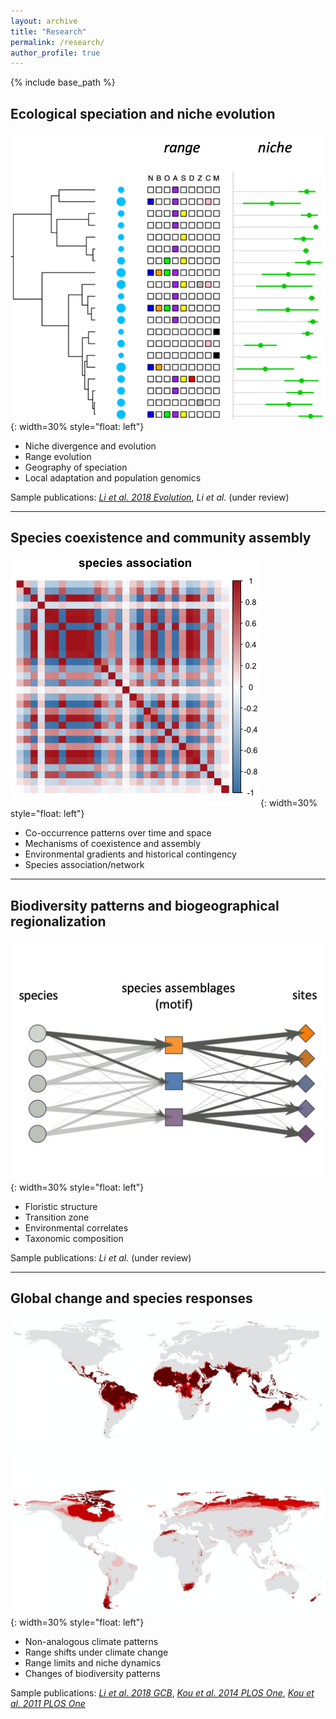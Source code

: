 ```yaml
---
layout: archive
title: "Research"
permalink: /research/
author_profile: true
---
```


{% include base_path %}

Ecological speciation and niche evolution
------
![](research_fig/fig_niche_range.png){: width=30% style="float: left"}


* Niche divergence and evolution
* Range evolution
* Geography of speciation
* Local adaptation and population genomics

Sample publications: [*Li et al. 2018 Evolution*](https://doi.org/10.1111/evo.13567), *Li et al.* (under review)


---

Species coexistence and community assembly
------
![](research_fig/fig_species_association.png){: width=30% style="float: left"}

* Co-occurrence patterns over time and space
* Mechanisms of coexistence and assembly
* Environmental gradients and historical contingency
* Species association/network


---

Biodiversity patterns and biogeographical regionalization
------
![](research_fig/fig_GoM.png){: width=30% style="float: left"}

* Floristic structure
* Transition zone
* Environmental correlates
* Taxonomic composition

Sample publications: *Li et al.* (under review)


---

Global change and species responses
------
![](research_fig/fig_NAC.png){: width=30% style="float: left"}

* Non-analogous climate patterns
* Range shifts under climate change
* Range limits and niche dynamics
* Changes of biodiversity patterns

Sample publications: [*Li et al. 2018 GCB*](https://doi.org/10.1111/gcb.14104), [*Kou et al. 2014 PLOS One*](https://doi.org/10.1371/journal.pone.0098643), [*Kou et al. 2011 PLOS One*](https://doi.org/10.1371/journal.pone.0023115)

